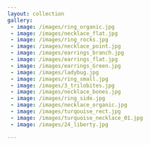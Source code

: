 ```yaml
---
layout: collection
gallery:
 - image: /images/ring_organic.jpg
 - image: /images/necklace_flat.jpg
 - image: /images/ring_rocks.jpg
 - image: /images/necklace_point.jpg
 - image: /images/earrings_branch.jpg
 - image: /images/earrings_flat.jpg
 - image: /images/earrings_Green.jpg
 - image: /images/ladybug.jpg
 - image: /images/ring_small.jpg
 - image: /images/3_trilobites.jpg
 - image: /images/necklace_bones.jpg
 - image: /images/ring_side.jpg
 - image: /images/necklace_organic.jpg
 - image: /images/turqouise_rect.jpg
 - image: /images/turquoise_necklace_01.jpg
 - image: /images/24_liberty.jpg

---
```


